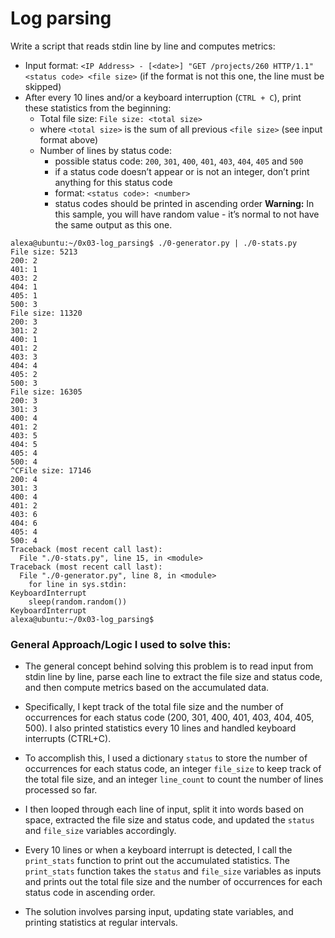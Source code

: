 # Log parsing

Write a script that reads stdin line by line and computes metrics:

- Input format: `<IP Address> - [<date>] "GET /projects/260 HTTP/1.1" <status code> <file size>` (if the format is not this one, the line must be skipped)
- After every 10 lines and/or a keyboard interruption (`CTRL + C`), print these statistics from the beginning:
  - Total file size: `File size: <total size>`
  - where `<total size>` is the sum of all previous `<file size>` (see input format above)
  - Number of lines by status code:
    - possible status code: `200`, `301`, `400`, `401`, `403`, `404`, `405` and `500`
    - if a status code doesn’t appear or is not an integer, don’t print anything for this status code
    - format: `<status code>: <number>`
    - status codes should be printed in ascending order
**Warning:** In this sample, you will have random value - it’s normal to not have the same output as this one.
```
alexa@ubuntu:~/0x03-log_parsing$ ./0-generator.py | ./0-stats.py 
File size: 5213
200: 2
401: 1
403: 2
404: 1
405: 1
500: 3
File size: 11320
200: 3
301: 2
400: 1
401: 2
403: 3
404: 4
405: 2
500: 3
File size: 16305
200: 3
301: 3
400: 4
401: 2
403: 5
404: 5
405: 4
500: 4
^CFile size: 17146
200: 4
301: 3
400: 4
401: 2
403: 6
404: 6
405: 4
500: 4
Traceback (most recent call last):
  File "./0-stats.py", line 15, in <module>
Traceback (most recent call last):
  File "./0-generator.py", line 8, in <module>
    for line in sys.stdin:
KeyboardInterrupt
    sleep(random.random())
KeyboardInterrupt
alexa@ubuntu:~/0x03-log_parsing$ 
```

### **General Approach/Logic I used to solve this:**

- The general concept behind solving this problem is to read input from stdin line by line, parse each line to extract the file size and status code, and then compute metrics based on the accumulated data.

- Specifically, I kept track of the total file size and the number of occurrences for each status code (200, 301, 400, 401, 403, 404, 405, 500). I also printed statistics every 10 lines and handled keyboard interrupts (CTRL+C).

- To accomplish this, I used a dictionary `status` to store the number of occurrences for each status code, an integer `file_size` to keep track of the total file size, and an integer `line_count` to count the number of lines processed so far.

- I then looped through each line of input, split it into words based on space, extracted the file size and status code, and updated the `status` and `file_size` variables accordingly.

- Every 10 lines or when a keyboard interrupt is detected, I call the `print_stats` function to print out the accumulated statistics. The `print_stats` function takes the `status` and `file_size` variables as inputs and prints out the total file size and the number of occurrences for each status code in ascending order.

- The solution involves parsing input, updating state variables, and printing statistics at regular intervals. 